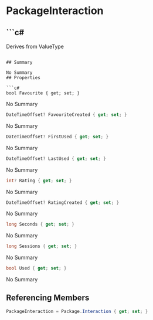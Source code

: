 # PackageInteraction

## ```c#
Derives from ValueType
```

## Summary

No Summary
## Properties

```c#
bool Favourite { get; set; } 
```
No Summary
```c#
DateTimeOffset? FavouriteCreated { get; set; } 
```
No Summary
```c#
DateTimeOffset? FirstUsed { get; set; } 
```
No Summary
```c#
DateTimeOffset? LastUsed { get; set; } 
```
No Summary
```c#
int? Rating { get; set; } 
```
No Summary
```c#
DateTimeOffset? RatingCreated { get; set; } 
```
No Summary
```c#
long Seconds { get; set; } 
```
No Summary
```c#
long Sessions { get; set; } 
```
No Summary
```c#
bool Used { get; set; } 
```
No Summary
## Referencing Members

```c#
PackageInteraction = Package.Interaction { get; set; } 
```
